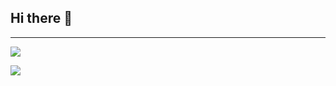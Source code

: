 ## Hi there 👋

<hr>

  ![](https://github-readme-stats.vercel.app/api?username=BlackSpirits&show_icons=true&include_all_commits=true&show=reviews,discussions_started,discussions_answered,prs_merged,prs_merged_percentage&theme=radical)
  
  ![](https://github-readme-stats.vercel.app/api/top-langs/?username=BlackSpirits&layout=compact&theme=radical)
